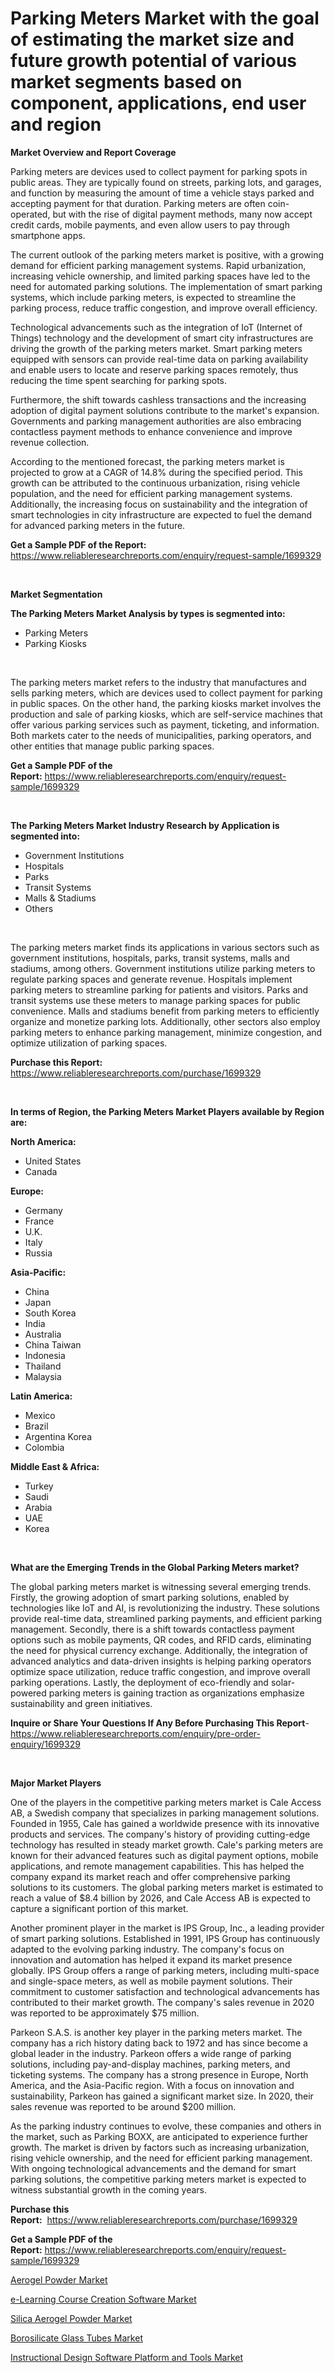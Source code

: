 <p><h1>Parking Meters Market with the goal of estimating the market size and future growth potential of various market segments based on component, applications, end user and region</h1></p><p><strong>Market Overview and Report Coverage</strong></p>
<p><p>Parking meters are devices used to collect payment for parking spots in public areas. They are typically found on streets, parking lots, and garages, and function by measuring the amount of time a vehicle stays parked and accepting payment for that duration. Parking meters are often coin-operated, but with the rise of digital payment methods, many now accept credit cards, mobile payments, and even allow users to pay through smartphone apps.</p><p>The current outlook of the parking meters market is positive, with a growing demand for efficient parking management systems. Rapid urbanization, increasing vehicle ownership, and limited parking spaces have led to the need for automated parking solutions. The implementation of smart parking systems, which include parking meters, is expected to streamline the parking process, reduce traffic congestion, and improve overall efficiency.</p><p>Technological advancements such as the integration of IoT (Internet of Things) technology and the development of smart city infrastructures are driving the growth of the parking meters market. Smart parking meters equipped with sensors can provide real-time data on parking availability and enable users to locate and reserve parking spaces remotely, thus reducing the time spent searching for parking spots.</p><p>Furthermore, the shift towards cashless transactions and the increasing adoption of digital payment solutions contribute to the market's expansion. Governments and parking management authorities are also embracing contactless payment methods to enhance convenience and improve revenue collection.</p><p>According to the mentioned forecast, the parking meters market is projected to grow at a CAGR of 14.8% during the specified period. This growth can be attributed to the continuous urbanization, rising vehicle population, and the need for efficient parking management systems. Additionally, the increasing focus on sustainability and the integration of smart technologies in city infrastructure are expected to fuel the demand for advanced parking meters in the future.</p></p>
<p><strong>Get a Sample PDF of the Report:</strong> <a href="https://www.reliableresearchreports.com/enquiry/request-sample/1699329">https://www.reliableresearchreports.com/enquiry/request-sample/1699329</a></p>
<p>&nbsp;</p>
<p><strong>Market Segmentation</strong></p>
<p><strong>The Parking Meters Market Analysis by types is segmented into:</strong></p>
<p><ul><li>Parking Meters</li><li>Parking Kiosks</li></ul></p>
<p>&nbsp;</p>
<p><p>The parking meters market refers to the industry that manufactures and sells parking meters, which are devices used to collect payment for parking in public spaces. On the other hand, the parking kiosks market involves the production and sale of parking kiosks, which are self-service machines that offer various parking services such as payment, ticketing, and information. Both markets cater to the needs of municipalities, parking operators, and other entities that manage public parking spaces.</p></p>
<p><strong>Get a Sample PDF of the Report:</strong>&nbsp;<a href="https://www.reliableresearchreports.com/enquiry/request-sample/1699329">https://www.reliableresearchreports.com/enquiry/request-sample/1699329</a></p>
<p>&nbsp;</p>
<p><strong>The Parking Meters Market Industry Research by Application is segmented into:</strong></p>
<p><ul><li>Government Institutions</li><li>Hospitals</li><li>Parks</li><li>Transit Systems</li><li>Malls & Stadiums</li><li>Others</li></ul></p>
<p>&nbsp;</p>
<p><p>The parking meters market finds its applications in various sectors such as government institutions, hospitals, parks, transit systems, malls and stadiums, among others. Government institutions utilize parking meters to regulate parking spaces and generate revenue. Hospitals implement parking meters to streamline parking for patients and visitors. Parks and transit systems use these meters to manage parking spaces for public convenience. Malls and stadiums benefit from parking meters to efficiently organize and monetize parking lots. Additionally, other sectors also employ parking meters to enhance parking management, minimize congestion, and optimize utilization of parking spaces.</p></p>
<p><strong>Purchase this Report:</strong>&nbsp; <a href="https://www.reliableresearchreports.com/purchase/1699329">https://www.reliableresearchreports.com/purchase/1699329</a></p>
<p>&nbsp;</p>
<p><strong>In terms of Region, the Parking Meters Market Players available by Region are:</strong></p>
<p>
    <p> <strong> North America: </strong>
        <ul>
            <li>United States</li>
            <li>Canada</li>
        </ul>
        </p> 
    <p> <strong> Europe: </strong>
        <ul>
            <li>Germany</li>
            <li>France</li>
            <li>U.K.</li>
            <li>Italy</li>
            <li>Russia</li>
        </ul>
        </p> 
    <p> <strong> Asia-Pacific: </strong>
        <ul>
            <li>China</li>
            <li>Japan</li>
            <li>South Korea</li>
            <li>India</li>
            <li>Australia</li>
            <li>China Taiwan</li>
            <li>Indonesia</li>
            <li>Thailand</li>
            <li>Malaysia</li>
        </ul>
        </p> 
    <p> <strong> Latin America: </strong>
        <ul>
            <li>Mexico</li>
            <li>Brazil</li>
            <li>Argentina Korea</li>
            <li>Colombia</li>
        </ul>
        </p> 
    <p> <strong> Middle East & Africa: </strong>
        <ul>
            <li>Turkey</li>
            <li>Saudi</li>
            <li>Arabia</li>
            <li>UAE</li>
            <li>Korea</li>
        </ul>
    </p>
    </p>
<p>&nbsp;</p>
<p><strong>What are the Emerging Trends in the Global Parking Meters market?</strong></p>
<p><p>The global parking meters market is witnessing several emerging trends. Firstly, the growing adoption of smart parking solutions, enabled by technologies like IoT and AI, is revolutionizing the industry. These solutions provide real-time data, streamlined parking payments, and efficient parking management. Secondly, there is a shift towards contactless payment options such as mobile payments, QR codes, and RFID cards, eliminating the need for physical currency exchange. Additionally, the integration of advanced analytics and data-driven insights is helping parking operators optimize space utilization, reduce traffic congestion, and improve overall parking operations. Lastly, the deployment of eco-friendly and solar-powered parking meters is gaining traction as organizations emphasize sustainability and green initiatives.</p></p>
<p><strong>Inquire or Share Your Questions If Any Before Purchasing This Report</strong>- <a href="https://www.reliableresearchreports.com/enquiry/pre-order-enquiry/1699329">https://www.reliableresearchreports.com/enquiry/pre-order-enquiry/1699329</a></p>
<p>&nbsp;</p>
<p><strong>Major Market Players</strong></p>
<p><p>One of the players in the competitive parking meters market is Cale Access AB, a Swedish company that specializes in parking management solutions. Founded in 1955, Cale has gained a worldwide presence with its innovative products and services. The company's history of providing cutting-edge technology has resulted in steady market growth. Cale's parking meters are known for their advanced features such as digital payment options, mobile applications, and remote management capabilities. This has helped the company expand its market reach and offer comprehensive parking solutions to its customers. The global parking meters market is estimated to reach a value of $8.4 billion by 2026, and Cale Access AB is expected to capture a significant portion of this market.</p><p>Another prominent player in the market is IPS Group, Inc., a leading provider of smart parking solutions. Established in 1991, IPS Group has continuously adapted to the evolving parking industry. The company's focus on innovation and automation has helped it expand its market presence globally. IPS Group offers a range of parking meters, including multi-space and single-space meters, as well as mobile payment solutions. Their commitment to customer satisfaction and technological advancements has contributed to their market growth. The company's sales revenue in 2020 was reported to be approximately $75 million.</p><p>Parkeon S.A.S. is another key player in the parking meters market. The company has a rich history dating back to 1972 and has since become a global leader in the industry. Parkeon offers a wide range of parking solutions, including pay-and-display machines, parking meters, and ticketing systems. The company has a strong presence in Europe, North America, and the Asia-Pacific region. With a focus on innovation and sustainability, Parkeon has gained a significant market size. In 2020, their sales revenue was reported to be around $200 million.</p><p>As the parking industry continues to evolve, these companies and others in the market, such as Parking BOXX, are anticipated to experience further growth. The market is driven by factors such as increasing urbanization, rising vehicle ownership, and the need for efficient parking management. With ongoing technological advancements and the demand for smart parking solutions, the competitive parking meters market is expected to witness substantial growth in the coming years.</p></p>
<p><strong>Purchase this Report:</strong>&nbsp;&nbsp;<a href="https://www.reliableresearchreports.com/purchase/1699329">https://www.reliableresearchreports.com/purchase/1699329</a></p>
<p></p>
<p><strong>Get a Sample PDF of the Report:</strong>&nbsp;<a href="https://www.reliableresearchreports.com/enquiry/request-sample/1699329">https://www.reliableresearchreports.com/enquiry/request-sample/1699329</a></p>
<p><p><a href="https://github.com/castoriffic/Market-Research-Report-List-1/blob/main/aerogel-powder-market.md">Aerogel Powder Market</a></p><p><a href="https://medium.com/@nyahmertz/e-learning-course-creation-software-market-insights-into-market-cagr-market-trends-and-growth-e9b638ae74e0">e-Learning Course Creation Software Market</a></p><p><a href="https://github.com/ashepherd82/Market-Research-Report-List-1/blob/main/silica-aerogel-powder-market.md">Silica Aerogel Powder Market</a></p><p><a href="https://www.linkedin.com/pulse/borosilicate-glass-tubes-market-share-amp-new-trends-hnrsf/">Borosilicate Glass Tubes Market</a></p><p><a href="https://medium.com/@abdulkoss1954/instructional-design-software-platform-and-tools-market-share-evolution-and-market-growth-trends-fbfe7f308bdb">Instructional Design Software Platform and Tools Market</a></p></p>
